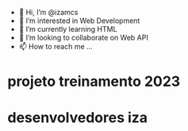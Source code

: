 - 👋 Hi, I’m @izamcs
- 👀 I’m interested in Web Development
- 🌱 I’m currently learning HTML
- 💞️ I’m looking to collaborate on Web API
- 📫 How to reach me ...

# projeto treinamento 2023

# desenvolvedores iza


<!---
izamcs/izamcs is a ✨ special ✨ repository because its `README.md` (this file) appears on your GitHub profile.
You can click the Preview link to take a look at your changes.
--->

